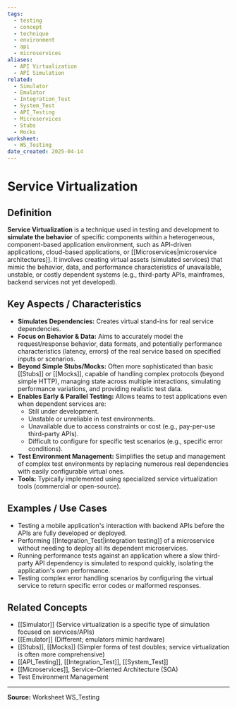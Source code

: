 ```yaml
---
tags:
  - testing
  - concept
  - technique
  - environment
  - api
  - microservices
aliases:
  - API Virtualization
  - API Simulation
related:
  - Simulator
  - Emulator
  - Integration_Test
  - System_Test
  - API_Testing
  - Microservices
  - Stubs
  - Mocks
worksheet:
  - WS_Testing
date_created: 2025-04-14
---
```

# Service Virtualization

## Definition

**Service Virtualization** is a technique used in testing and development to **simulate the behavior** of specific components within a heterogeneous, component-based application environment, such as API-driven applications, cloud-based applications, or [[Microservices|microservice architectures]]. It involves creating virtual assets (simulated services) that mimic the behavior, data, and performance characteristics of unavailable, unstable, or costly dependent systems (e.g., third-party APIs, mainframes, backend services not yet developed).

## Key Aspects / Characteristics

- **Simulates Dependencies:** Creates virtual stand-ins for real service dependencies.
- **Focus on Behavior & Data:** Aims to accurately model the request/response behavior, data formats, and potentially performance characteristics (latency, errors) of the real service based on specified inputs or scenarios.
- **Beyond Simple Stubs/Mocks:** Often more sophisticated than basic [[Stubs]] or [[Mocks]], capable of handling complex protocols (beyond simple HTTP), managing state across multiple interactions, simulating performance variations, and providing realistic test data.
- **Enables Early & Parallel Testing:** Allows teams to test applications even when dependent services are:
    - Still under development.
    - Unstable or unreliable in test environments.
    - Unavailable due to access constraints or cost (e.g., pay-per-use third-party APIs).
    - Difficult to configure for specific test scenarios (e.g., specific error conditions).
- **Test Environment Management:** Simplifies the setup and management of complex test environments by replacing numerous real dependencies with easily configurable virtual ones.
- **Tools:** Typically implemented using specialized service virtualization tools (commercial or open-source).

## Examples / Use Cases

- Testing a mobile application's interaction with backend APIs before the APIs are fully developed or deployed.
- Performing [[Integration_Test|integration testing]] of a microservice without needing to deploy all its dependent microservices.
- Running performance tests against an application where a slow third-party API dependency is simulated to respond quickly, isolating the application's own performance.
- Testing complex error handling scenarios by configuring the virtual service to return specific error codes or malformed responses.

## Related Concepts
- [[Simulator]] (Service virtualization is a specific type of simulation focused on services/APIs)
- [[Emulator]] (Different; emulators mimic hardware)
- [[Stubs]], [[Mocks]] (Simpler forms of test doubles; service virtualization is often more comprehensive)
- [[API_Testing]], [[Integration_Test]], [[System_Test]]
- [[Microservices]], Service-Oriented Architecture (SOA)
- Test Environment Management

---
**Source:** Worksheet WS_Testing